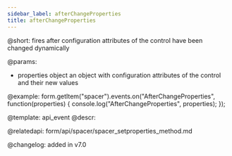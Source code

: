 ```yaml
---
sidebar_label: afterChangeProperties
title: afterChangeProperties
---          
```


@short: fires after configuration attributes of the control have been changed dynamically


@params:
- properties     object      an object with configuration attributes of the control and their new values

@example:
form.getItem("spacer").events.on("AfterChangeProperties", function(properties) {
    console.log("AfterChangeProperties", properties);
});


@template: api_event
@descr:

@relatedapi: form/api/spacer/spacer_setproperties_method.md

@changelog: added in v7.0

